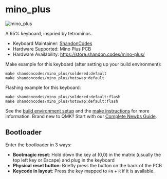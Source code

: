 # mino_plus

![mino_plus](https://i.imgur.com/vZJ6kaNh.jpg)

A 65% keyboard, inspried by tetrominos.

* Keyboard Maintainer: [ShandonCodes](https://github.com/ShandonCodes)
* Hardware Supported: Mino Plus PCB
* Hardware Availability: https://store.shandon.codes/mino-plus/

Make example for this keyboard (after setting up your build environment):

    make shandoncodes/mino_plus/soldered:default
    make shandoncodes/mino_plus/hotswap:default

Flashing example for this keyboard:

    make shandoncodes/mino_plus/soldered:default:flash
    make shandoncodes/mino_plus/hotswap:default:flash

See the [build environment setup](https://docs.qmk.fm/#/getting_started_build_tools) and the [make instructions](https://docs.qmk.fm/#/getting_started_make_guide) for more information. Brand new to QMK? Start with our [Complete Newbs Guide](https://docs.qmk.fm/#/newbs).

## Bootloader

Enter the bootloader in 3 ways:

* **Bootmagic reset**: Hold down the key at (0,0) in the matrix (usually the top left key or Escape) and plug in the keyboard
* **Physical reset button**: Briefly press the button on the back of the PCB
* **Keycode in layout**: Press the key mapped to `FN` + `R` if it is available.
